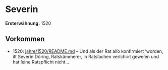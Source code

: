 # Severin

**Ersterwähnung:** 1520

## Vorkommen
- 1520: [jahre/1520/README.md](../jahre/1520/README.md) – Und als der Rat alſo konfirmiert
‘worden, iſt Severin Döring, Ratskämmerer, in Ratsſachen
verſchi>t geweſen und hat ſeine Ratspflicht nicht...
